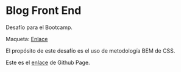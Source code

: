# Blog Front End

Desafío para el Bootcamp.

Maqueta: [Enlace](https://www.figma.com/design/adUnzFLoVoDlhv61kvJNjN/Blog-FrontEnd?node-id=1-2&t=v661Eaxj8UNuXj4b-0)

El propósito de este desafío es el uso de metodología BEM de CSS.

Este es el [enlace](https://germanriveros.cl/BlogFrontEnd/) de Github Page.